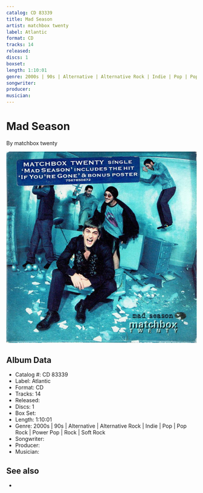```yaml
---
catalog: CD 83339
title: Mad Season
artist: matchbox twenty
label: Atlantic
format: CD
tracks: 14
released: 
discs: 1
boxset: 
length: 1:10:01
genre: 2000s | 90s | Alternative | Alternative Rock | Indie | Pop | Pop Rock | Power Pop | Rock | Soft Rock
songwriter: 
producer: 
musician: 
---
```


# Mad Season

By matchbox twenty

![](../../assets/cdcovers/matchbox_twenty-Mad_Season.png)

## Album Data

- Catalog #: CD 83339
- Label: Atlantic
- Format: CD
- Tracks: 14
- Released: 
- Discs: 1
- Box Set: 
- Length: 1:10:01
- Genre: 2000s | 90s | Alternative | Alternative Rock | Indie | Pop | Pop Rock | Power Pop | Rock | Soft Rock
- Songwriter: 
- Producer: 
- Musician: 


## See also

- [](matchbox_twenty.md)
